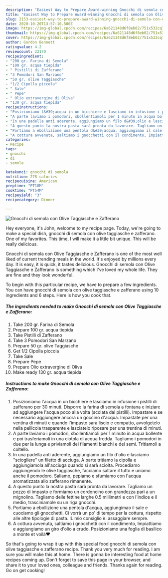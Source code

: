```yaml
---
description: "Easiest Way to Prepare Award-winning Gnocchi di semola con Olive Taggiasche e Zafferano"
title: "Easiest Way to Prepare Award-winning Gnocchi di semola con Olive Taggiasche e Zafferano"
slug: 2153-easiest-way-to-prepare-award-winning-gnocchi-di-semola-con-olive-taggiasche-e-zafferano
date: 2020-10-20T13:57:10.500Z
image: https://img-global.cpcdn.com/recipes/6a621148d6f8eb02/751x532cq70/gnocchi-di-semola-con-olive-taggiasche-e-zafferano-recipe-main-photo.jpg
thumbnail: https://img-global.cpcdn.com/recipes/6a621148d6f8eb02/751x532cq70/gnocchi-di-semola-con-olive-taggiasche-e-zafferano-recipe-main-photo.jpg
cover: https://img-global.cpcdn.com/recipes/6a621148d6f8eb02/751x532cq70/gnocchi-di-semola-con-olive-taggiasche-e-zafferano-recipe-main-photo.jpg
author: Gordon Bennett
ratingvalue: 4.2
reviewcount: 22170
recipeingredient:
- "200 gr. Farina di Semola"
- "100 gr. acqua tiepida"
- " Pistilli di Zafferano"
- "3 Pomodori San Marzano"
- "50 gr. olive Taggiasche"
- "1/2 Cipolla piccola"
- " Sale"
- " Pepe"
- " Olio extravergine di Oliva"
- "130 gr. acqua tiepida"
recipeinstructions:
- "Posizioniamo l&#39;acqua in un bicchiere e lasciamo in infusione i pistilli di zafferano per 30 minuti. Disporre la farina di semola a fontana e iniziare ad aggiungere l&#39;acqua poco alla volta (scolata dai pistilli). Impastare e se necessario aggiungere ancora un goccino d&#39;acqua. Impastate per una ventina di minuti e quando l&#39;impasto sarà liscio e compatto, avvolgetelo nella pellicola trasparente e lasciatelo riposare per una trentina di minuti."
- "A parte laviamo i pomodori, sbollentiamoli per 1 minuto in acqua bollente e poi trasferiamoli in una ciotola di acqua fredda. Tagliamo i pomodori in due per la lunga e priviamoli dei filamenti bianchi e dei semi. Tritiamoli a coltello."
- "In una padella anti aderente, aggiungiamo un filo d&#39;olio e lasciamo &#34;sciogliere&#34; un filetto di acciuga. A parte tritiamo la cipolla e aggiungiamola all&#39;acciuga quando si sarà sciolta. Procediamo aggiungendo le olive taggiasche, facciamo saltare il tutto e uniamo anche il pomodoro. Saliamo, pepiamo e sfumiamo con l&#39;acqua aromatizzata allo zafferano rimanente."
- "A questo punto la nostra pasta sarà pronta da lavorare. Tagliamo un pezzo di impasto e formiamo un cordoncino con grandezza pari a un mignolino. Tagliamo delle fettine larghe 0.5 millimetri e con l&#39;indice e il medio, trasciniamole su un riga gnocchi."
- "Portiamo a ebollizione una pentola d&#39;acqua, aggiungimao il sale e cuociamo gli gnocchetti. Ci vorrà un po&#39; di tempo per la cottura, rispetto alle altre tipologie di pasta. IL mio consiglio è: assaggiare sempre."
- "A cottura avvenuta, saltiamo i gnocchetti con il condimento, Impiattiamo e aggiungiamo un giro d&#39;olio a crudo. Posizioniamo una foglia di basilico a monte et voilà❤️"
categories:
- Recipe
tags:
- gnocchi
- di
- semola

katakunci: gnocchi di semola 
nutrition: 278 calories
recipecuisine: American
preptime: "PT18M"
cooktime: "PT54M"
recipeyield: "3"
recipecategory: Dinner

---
```



![Gnocchi di semola con Olive Taggiasche e Zafferano](https://img-global.cpcdn.com/recipes/6a621148d6f8eb02/751x532cq70/gnocchi-di-semola-con-olive-taggiasche-e-zafferano-recipe-main-photo.jpg)

Hey everyone, it's John, welcome to my recipe page. Today, we're going to make a special dish, gnocchi di semola con olive taggiasche e zafferano. One of my favorites. This time, I will make it a little bit unique. This will be really delicious.

Gnocchi di semola con Olive Taggiasche e Zafferano is one of the most well liked of current trending meals in the world. It's enjoyed by millions every day. It is easy, it is quick, it tastes delicious. Gnocchi di semola con Olive Taggiasche e Zafferano is something which I've loved my whole life. They are fine and they look wonderful.




To begin with this particular recipe, we have to prepare a few ingredients. You can have gnocchi di semola con olive taggiasche e zafferano using 10 ingredients and 6 steps. Here is how you cook that.

<!--inarticleads1-->

##### The ingredients needed to make Gnocchi di semola con Olive Taggiasche e Zafferano:

1. Take 200 gr. Farina di Semola
1. Prepare 100 gr. acqua tiepida
1. Take  Pistilli di Zafferano
1. Take 3 Pomodori San Marzano
1. Prepare 50 gr. olive Taggiasche
1. Get 1/2 Cipolla piccola
1. Take  Sale
1. Prepare  Pepe
1. Prepare  Olio extravergine di Oliva
1. Make ready 130 gr. acqua tiepida




<!--inarticleads2-->

##### Instructions to make Gnocchi di semola con Olive Taggiasche e Zafferano:

1. Posizioniamo l&#39;acqua in un bicchiere e lasciamo in infusione i pistilli di zafferano per 30 minuti. Disporre la farina di semola a fontana e iniziare ad aggiungere l&#39;acqua poco alla volta (scolata dai pistilli). Impastare e se necessario aggiungere ancora un goccino d&#39;acqua. Impastate per una ventina di minuti e quando l&#39;impasto sarà liscio e compatto, avvolgetelo nella pellicola trasparente e lasciatelo riposare per una trentina di minuti.
1. A parte laviamo i pomodori, sbollentiamoli per 1 minuto in acqua bollente e poi trasferiamoli in una ciotola di acqua fredda. Tagliamo i pomodori in due per la lunga e priviamoli dei filamenti bianchi e dei semi. Tritiamoli a coltello.
1. In una padella anti aderente, aggiungiamo un filo d&#39;olio e lasciamo &#34;sciogliere&#34; un filetto di acciuga. A parte tritiamo la cipolla e aggiungiamola all&#39;acciuga quando si sarà sciolta. Procediamo aggiungendo le olive taggiasche, facciamo saltare il tutto e uniamo anche il pomodoro. Saliamo, pepiamo e sfumiamo con l&#39;acqua aromatizzata allo zafferano rimanente.
1. A questo punto la nostra pasta sarà pronta da lavorare. Tagliamo un pezzo di impasto e formiamo un cordoncino con grandezza pari a un mignolino. Tagliamo delle fettine larghe 0.5 millimetri e con l&#39;indice e il medio, trasciniamole su un riga gnocchi.
1. Portiamo a ebollizione una pentola d&#39;acqua, aggiungimao il sale e cuociamo gli gnocchetti. Ci vorrà un po&#39; di tempo per la cottura, rispetto alle altre tipologie di pasta. IL mio consiglio è: assaggiare sempre.
1. A cottura avvenuta, saltiamo i gnocchetti con il condimento, Impiattiamo e aggiungiamo un giro d&#39;olio a crudo. Posizioniamo una foglia di basilico a monte et voilà❤️




So that's going to wrap it up with this special food gnocchi di semola con olive taggiasche e zafferano recipe. Thank you very much for reading. I am sure you will make this at home. There is gonna be interesting food at home recipes coming up. Don't forget to save this page in your browser, and share it to your loved ones, colleague and friends. Thanks again for reading. Go on get cooking!
